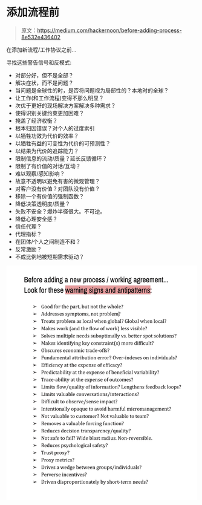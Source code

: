# 添加流程前

> 原文：<https://medium.com/hackernoon/before-adding-process-8e532e436402>

在添加新流程/工作协议之前…

寻找这些警告信号和反模式:

*   对部分好，但不是全部？
*   解决症状，而不是问题？
*   当问题是全球性的时，是否将问题视为局部性的？本地时的全球？
*   让工作(和工作流程)变得不那么明显？
*   次优于更好的现场解决方案解决多种需求？
*   使得识别关键约束更加困难？
*   掩盖了经济权衡？
*   根本归因错误？对个人的过度索引
*   以牺牲功效为代价的效率？
*   以牺牲有益的可变性为代价的可预测性？
*   以结果为代价的追踪能力？
*   限制信息的流动/质量？延长反馈循环？
*   限制了有价值的对话/互动？
*   难以观察/感知影响？
*   故意不透明以避免有害的微观管理？
*   对客户没有价值？对团队没有价值？
*   移除一个有价值的强制函数？
*   降低决策透明度/质量？
*   失败不安全？爆炸半径很大。不可逆。
*   降低心理安全感？
*   信任代理？
*   代理指标？
*   在团体/个人之间制造不和？
*   反常激励？
*   不成比例地被短期需求驱动？

![](img/11ec6f79af567ea3a414dab187f55eaa.png)